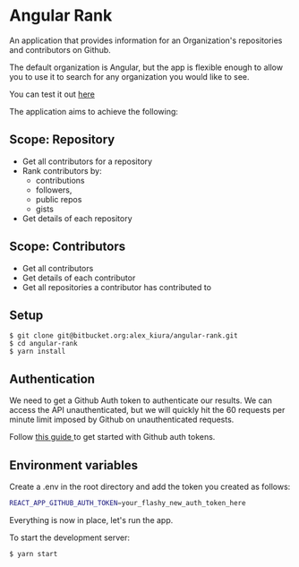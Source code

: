 # Angular Rank

An application that provides information for an Organization's repositories and contributors on Github.

The default organization is Angular, but the app is flexible enough to allow you to use it to search for any organization you would like to see.

You can test it out [here](https://sleepy-roentgen-69d6c8.netlify.app)

The application aims to achieve the following:
## Scope: Repository

* Get all contributors for a repository
* Rank contributors by:
    * contributions
    * followers,
    * public repos
    * gists
* Get details of each repository

## Scope: Contributors
* Get all contributors
* Get details of each contributor
* Get all repositories a contributor has contributed to

## Setup

```
$ git clone git@bitbucket.org:alex_kiura/angular-rank.git
$ cd angular-rank
$ yarn install
```

## Authentication

We need to get a Github Auth token to authenticate our results. We can access the API unauthenticated, but we will quickly hit the 60 requests per minute limit imposed by Github on unauthenticated requests.

Follow [this guide ](https://docs.github.com/en/github/authenticating-to-github/creating-a-personal-access-token) to get started with Github auth tokens.

## Environment variables

Create a .env in the root directory and add the token you created as follows:
```bash
REACT_APP_GITHUB_AUTH_TOKEN=your_flashy_new_auth_token_here

```

Everything is now in place, let's run the app.

To start the development server:
```
$ yarn start
```

